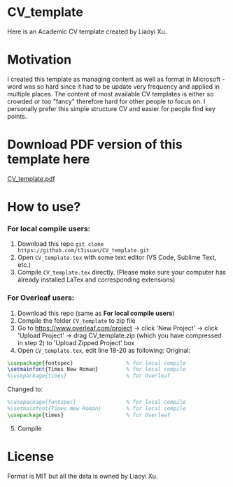 # CV_template
Here is an Academic CV template created by Liaoyi Xu.
# Motivation
I created this template as managing content as well as format in Microsoft - word was so hard since it had to be update very frequency and applied in multiple places. The content of most available CV templates is either so crowded or too "fancy" therefore hard for other people to focus on. I personally prefer this simple structure CV and easier for people find key points.
# Download PDF version of this template here
[CV_template.pdf](https://github.com/t3isuan/CV_template/files/6215439/CV_template.pdf)
# How to use?
### For local compile users:
1. Download this repo ```git clone https://github.com/t3isuan/CV_template.git``` 
2. Open ``CV_template.tex`` with some text editor (VS Code, Sublime Text, etc.)
3. Compile ``CV_template.tex`` directly. 
(Please make sure your computer has already installed LaTex and corresponding extensions)
### For Overleaf users:
1. Download this repo (same as **For local compile users**)
2. Compile the folder ``CV_template`` to zip file
3. Go to https://www.overleaf.com/project -> click 'New Project' -> click 'Upload Project' -> drag CV_template.zip (which you have compressed in step 2) to 'Upload Zipped Project' box
4. Open ``CV_template.tex``, edit line 18-20 as following:
Original:
```latex
\usepackage{fontspec}                 % for local compile
\setmainfont{Times New Roman}         % for local compile
%\usepackage{times}                   % for Overleaf
```
Changed to:
```latex
%\usepackage{fontspec}                % for local compile
%\setmainfont{Times New Roman}        % for local compile
\usepackage{times}                    % for Overleaf
```
5. Compile
# License
Format is MIT but all the data is owned by Liaoyi Xu.
